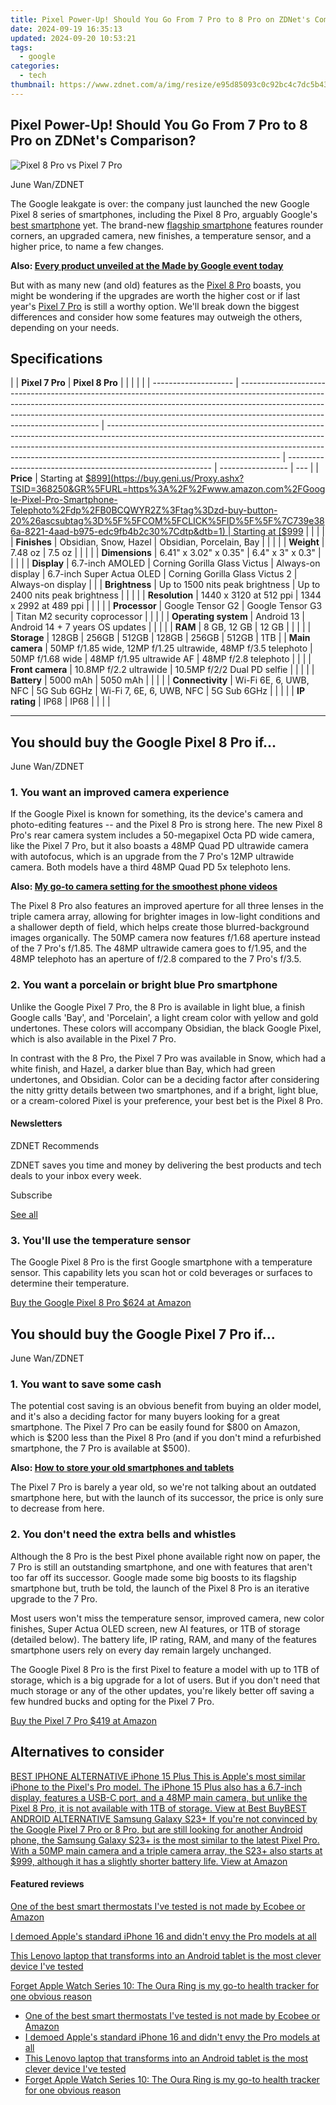 ```yaml
---
title: Pixel Power-Up! Should You Go From 7 Pro to 8 Pro on ZDNet's Comparison?
date: 2024-09-19 16:35:13
updated: 2024-09-20 10:53:21
tags:
  - google
categories:
  - tech
thumbnail: https://www.zdnet.com/a/img/resize/e95d85093c0c92bc4c7dc5b43379cbcaacddadf7/2023/10/03/8355b629-e8f6-4731-84b0-b6bd333a850a/8v7.jpg?width=278&height=156&fit=crop&auto=webp
---
```


## Pixel Power-Up! Should You Go From 7 Pro to 8 Pro on ZDNet's Comparison?

![Pixel 8 Pro vs Pixel 7 Pro](https://www.zdnet.com/a/img/resize/aafad3a52160f561cb28156ac2bb2e5a0ab1c82f/2023/10/03/8355b629-e8f6-4731-84b0-b6bd333a850a/8v7.jpg?auto=webp&width=1280)

June Wan/ZDNET

The Google leakgate is over: the company just launched the new Google Pixel 8 series of smartphones, including the Pixel 8 Pro, arguably Google's [best smartphone](https://www.zdnet.com/article/best-phone/) yet. The brand-new [flagship smartphone](https://www.zdnet.com/article/best-android-phone/) features rounder corners, an upgraded camera, new finishes, a temperature sensor, and a higher price, to name a few changes.

**Also: [Every product unveiled at the Made by Google event today](https://www.zdnet.com/article/everything-were-expecting-at-googles-pixel-event-tomorrow-8-pro-watch-2-buds/)**

But with as many new (and old) features as the [Pixel 8 Pro](https://buy.geni.us/Proxy.ashx?TSID=368250&GR%5FURL=https%3A%2F%2Fwww.amazon.com%2FGoogle-Pixel-Pro-Smartphone-Telephoto%2Fdp%2FB0CGT9MH6F%3Ftag%3Dzd-buy-button-20%26ascsubtag%3D%5F%5FCOM%5FCLICK%5FID%5F%5F%7C739e386a-8221-4aad-b975-edc9fb4b2c30%7Cdtp&dtb=1) boasts, you might be wondering if the upgrades are worth the higher cost or if last year's [Pixel 7 Pro](https://buy.geni.us/Proxy.ashx?TSID=368250&GR%5FURL=https%3A%2F%2Fwww.amazon.com%2FGoogle-Pixel-Pro-Smartphone-Telephoto%2Fdp%2FB0BCQWYR2Z%3Ftag%3Dzd-buy-button-20%26ascsubtag%3D%5F%5FCOM%5FCLICK%5FID%5F%5F%7C739e386a-8221-4aad-b975-edc9fb4b2c30%7Cdtp&dtb=1) is still a worthy option. We'll break down the biggest differences and consider how some features may outweigh the others, depending on your needs. 

##  Specifications 

| | **Pixel 7 Pro**    | **Pixel 8 Pro**                                                                                                                                                                                                                                                                       |                                                                                                                                                                                                                                                                                       |                                                             |                   |     |
| -------------------- | ------------------------------------------------------------------------------------------------------------------------------------------------------------------------------------------------------------------------------------------------------------------------------------- | ------------------------------------------------------------------------------------------------------------------------------------------------------------------------------------------------------------------------------------------------------------------------------------- | ----------------------------------------------------------- | ----------------- | --- |
| **Price**            | Starting at [$899](https://buy.geni.us/Proxy.ashx?TSID=368250&GR%5FURL=https%3A%2F%2Fwww.amazon.com%2FGoogle-Pixel-Pro-Smartphone-Telephoto%2Fdp%2FB0BCQWYR2Z%3Ftag%3Dzd-buy-button-20%26ascsubtag%3D%5F%5FCOM%5FCLICK%5FID%5F%5F%7C739e386a-8221-4aad-b975-edc9fb4b2c30%7Cdtp&dtb=1) | Starting at [$999](https://buy.geni.us/Proxy.ashx?TSID=368250&GR%5FURL=https%3A%2F%2Fwww.amazon.com%2FGoogle-Pixel-Pro-Smartphone-Telephoto%2Fdp%2FB0CGT9MH6F%3Ftag%3Dzd-buy-button-20%26ascsubtag%3D%5F%5FCOM%5FCLICK%5FID%5F%5F%7C739e386a-8221-4aad-b975-edc9fb4b2c30%7Cdtp&dtb=1) |                                                             |                   |     |
| **Finishes**         | Obsidian, Snow, Hazel                                                                                                                                                                                                                                                                 | Obsidian, Porcelain, Bay                                                                                                                                                                                                                                                              |                                                             |                   |     |
| **Weight**           | 7.48 oz                                                                                                                                                                                                                                                                               | 7.5 oz                                                                                                                                                                                                                                                                                |                                                             |                   |     |
| **Dimensions**       | 6.41" x 3.02" x 0.35"                                                                                                                                                                                                                                                                 | 6.4" x 3" x 0.3"                                                                                                                                                                                                                                                                      |                                                             |                   |     |
| **Display**          | 6.7-inch AMOLED \| Corning Gorilla Glass Victus                                                                                                                                                                                                                                       | Always-on display                                                                                                                                                                                                                                                                     | 6.7-inch Super Actua OLED \| Corning Gorilla Glass Victus 2 | Always-on display |     |
| **Brightness**       | Up to 1500 nits peak brightness                                                                                                                                                                                                                                                       | Up to 2400 nits peak brightness                                                                                                                                                                                                                                                       |                                                             |                   |     |
| **Resolution**       | 1440 x 3120 at 512 ppi                                                                                                                                                                                                                                                                | 1344 x 2992 at 489 ppi                                                                                                                                                                                                                                                                |                                                             |                   |     |
| **Processor**        | Google Tensor G2                                                                                                                                                                                                                                                                      | Google Tensor G3 \| Titan M2 security coprocessor                                                                                                                                                                                                                                     |                                                             |                   |     |
| **Operating system** | Android 13                                                                                                                                                                                                                                                                            | Android 14 + 7 years OS updates                                                                                                                                                                                                                                                       |                                                             |                   |     |
| **RAM**              | 8 GB, 12 GB                                                                                                                                                                                                                                                                           | 12 GB                                                                                                                                                                                                                                                                                 |                                                             |                   |     |
| **Storage**          | 128GB \| 256GB                                                                                                                                                                                                                                                                        | 512GB                                                                                                                                                                                                                                                                                 | 128GB \| 256GB                                              | 512GB             | 1TB |
| **Main camera**      | 50MP f/1.85 wide, 12MP f/1.25 ultrawide, 48MP f/3.5 telephoto                                                                                                                                                                                                                         | 50MP f/1.68 wide \| 48MP f/1.95 ultrawide AF                                                                                                                                                                                                                                          | 48MP f/2.8 telephoto                                        |                   |     |
| **Front camera**     | 10.8MP f/2.2 ultrawide                                                                                                                                                                                                                                                                | 10.5MP f/2/2 Dual PD selfie                                                                                                                                                                                                                                                           |                                                             |                   |     |
| **Battery**          | 5000 mAh                                                                                                                                                                                                                                                                              | 5050 mAh                                                                                                                                                                                                                                                                              |                                                             |                   |     |
| **Connectivity**     | Wi-Fi 6E, 6, UWB, NFC \| 5G Sub 6GHz                                                                                                                                                                                                                                                  | Wi-Fi 7, 6E, 6, UWB, NFC \| 5G Sub 6GHz                                                                                                                                                                                                                                               |                                                             |                   |     |
| **IP rating**        | IP68                                                                                                                                                                                                                                                                                  | IP68                                                                                                                                                                                                                                                                                  |                                                             |                   |     |

---

##  You should buy the Google Pixel 8 Pro if...  

June Wan/ZDNET

### 1\. You want an improved camera experience

If the Google Pixel is known for something, its the device's camera and photo-editing features -- and the Pixel 8 Pro is strong here. The new Pixel 8 Pro's rear camera system includes a 50-megapixel Octa PD wide camera, like the Pixel 7 Pro, but it also boasts a 48MP Quad PD ultrawide camera with autofocus, which is an upgrade from the 7 Pro's 12MP ultrawide camera. Both models have a third 48MP Quad PD 5x telephoto lens.

**Also: [My go-to camera setting for the smoothest phone videos](https://www.zdnet.com/article/my-go-to-camera-setting-for-the-smoothest-phone-videos-just-dont-abuse-it/)**

The Pixel 8 Pro also features an improved aperture for all three lenses in the triple camera array, allowing for brighter images in low-light conditions and a shallower depth of field, which helps create those blurred-background images organically. The 50MP camera now features f/1.68 aperture instead of the 7 Pro's f/1.85\. The 48MP ultrawide camera goes to f/1.95, and the 48MP telephoto has an aperture of f/2.8 compared to the 7 Pro's f/3.5.

###  2\. You want a porcelain or bright blue Pro smartphone

Unlike the Google Pixel 7 Pro, the 8 Pro is available in light blue, a finish Google calls 'Bay', and 'Porcelain', a light cream color with yellow and gold undertones. These colors will accompany Obsidian, the black Google Pixel, which is also available in the Pixel 7 Pro.

In contrast with the 8 Pro, the Pixel 7 Pro was available in Snow, which had a white finish, and Hazel, a darker blue than Bay, which had green undertones, and Obsidian. Color can be a deciding factor after considering the nitty gritty details between two smartphones, and if a bright, light blue, or a cream-colored Pixel is your preference, your best bet is the Pixel 8 Pro.

#### Newsletters

ZDNET Recommends

ZDNET saves you time and money by delivering the best products and tech deals to your inbox every week.

 Subscribe

[See all](https://www.zdnet.com/newsletters/)

### 3\. You'll use the temperature sensor

The Google Pixel 8 Pro is the first Google smartphone with a temperature sensor. This capability lets you scan hot or cold beverages or surfaces to determine their temperature.

[Buy the Google Pixel 8 Pro $624 at Amazon](https://buy.geni.us/Proxy.ashx?TSID=368250&GR%5FURL=https%3A%2F%2Fwww.amazon.com%2Fdp%2FB0CGTJ12Z9%2Fref%3Dasc%5Fdf%5FB0CGTJ12Z91726311600000%3Fcreative%3D395261%26creativeASIN%3DB0CGTJ12Z9%26linkCode%3Dasn%26tag%3Dzd-buy-button-20%26ascsubtag%3D%5F%5FCOM%5FCLICK%5FID%5F%5F%7C739e386a-8221-4aad-b975-edc9fb4b2c30%7Cdtp&dtb=1)

##  You should buy the Google Pixel 7 Pro if... 

June Wan/ZDNET

### 1\. You want to save some cash

The potential cost saving is an obvious benefit from buying an older model, and it's also a deciding factor for many buyers looking for a great smartphone. The Pixel 7 Pro can be easily found for $800 on Amazon, which is $200 less than the Pixel 8 Pro (and if you don't mind a refurbished smartphone, the 7 Pro is available at $500).

**Also: [How to store your old smartphones and tablets](https://www.zdnet.com/home-and-office/how-to-store-your-old-smartphones-and-tablets/)**

The Pixel 7 Pro is barely a year old, so we're not talking about an outdated smartphone here, but with the launch of its successor, the price is only sure to decrease from here. 

### 2\. You don't need the extra bells and whistles

Although the 8 Pro is the best Pixel phone available right now on paper, the 7 Pro is still an outstanding smartphone, and one with features that aren't too far off its successor. Google made some big boosts to its flagship smartphone but, truth be told, the launch of the Pixel 8 Pro is an iterative upgrade to the 7 Pro. 

Most users won't miss the temperature sensor, improved camera, new color finishes, Super Actua OLED screen, new AI features, or 1TB of storage (detailed below). The battery life, IP rating, RAM, and many of the features smartphone users rely on every day remain largely unchanged. 

The Google Pixel 8 Pro is the first Pixel to feature a model with up to 1TB of storage, which is a big upgrade for a lot of users. But if you don't need that much storage or any of the other updates, you're likely better off saving a few hundred bucks and opting for the Pixel 7 Pro. 

[Buy the Pixel 7 Pro $419 at Amazon](https://buy.geni.us/Proxy.ashx?TSID=368250&GR%5FURL=https%3A%2F%2Fwww.amazon.com%2Fdp%2FB0BCQWYR2Z%2Fref%3Dasc%5Fdf%5FB0BCQWYR2Z1726311600000%3Fcreative%3D395261%26creativeASIN%3DB0BCQWYR2Z%26linkCode%3Dasn%26tag%3Dzd-buy-button-20%26ascsubtag%3D%5F%5FCOM%5FCLICK%5FID%5F%5F%7C739e386a-8221-4aad-b975-edc9fb4b2c30%7Cdtp&dtb=1)

##  Alternatives to consider 

[BEST IPHONE ALTERNATIVE iPhone 15 Plus This is Apple's most similar iPhone to the Pixel's Pro model. The iPhone 15 Plus also has a 6.7-inch display, features a USB-C port, and a 48MP main camera, but unlike the Pixel 8 Pro, it is not available with 1TB of storage. View at Best Buy](https://shop-links.co/link/?url=https%3A%2F%2Fwww.bestbuy.com%2Fsite%2Fapple-iphone-15-plus-512gb-yellow-at-t%2F6525400.p%3FskuId%3D6525400&publisher_slug=itechdaily19598&exclusive=1)[BEST ANDROID ALTERNATIVE Samsung Galaxy S23+ If you're not convinced by the Google Pixel 7 Pro or 8 Pro, but are still looking for another Android phone, the Samsung Galaxy S23+ is the most similar to the latest Pixel Pro. With a 50MP main camera and a triple camera array, the S23+ also starts at $999, although it has a slightly shorter battery life. View at Amazon](https://buy.geni.us/Proxy.ashx?TSID=368250&GR%5FURL=https%3A%2F%2Fwww.amazon.com%2FSAMSUNG-Factory-Unlocked-Smartphone-Adaptive%2Fdp%2FB0BLP4J9RR%3Fth%3D1%26tag%3Dzd-buy-button-20%26ascsubtag%3D%5F%5FCOM%5FCLICK%5FID%5F%5F%7C739e386a-8221-4aad-b975-edc9fb4b2c30%7Cdtp&dtb=1)

#### Featured reviews

[One of the best smart thermostats I've tested is not made by Ecobee or Amazon](https://www.zdnet.com/article/one-of-the-best-smart-thermostats-ive-tested-is-not-made-by-ecobee-or-amazon/ "One of the best smart thermostats I've tested is not made by Ecobee or Amazon")

[I demoed Apple's standard iPhone 16 and didn't envy the Pro models at all](https://www.zdnet.com/article/i-demoed-apples-standard-iphone-16-and-didnt-envy-the-pro-models-at-all/ "I demoed Apple's standard iPhone 16 and didn't envy the Pro models at all")

[This Lenovo laptop that transforms into an Android tablet is the most clever device I've tested](https://www.zdnet.com/article/i-tested-lenovos-windows-laptop-that-doubles-as-an-android-tablet-and-it-has-so-much-potential/ "This Lenovo laptop that transforms into an Android tablet is the most clever device I've tested")

[Forget Apple Watch Series 10: The Oura Ring is my go-to health tracker for one obvious reason](https://www.zdnet.com/article/forget-apple-watch-series-10-the-oura-ring-is-my-go-to-health-tracker-for-one-obvious-reason/ "Forget Apple Watch Series 10: The Oura Ring is my go-to health tracker for one obvious reason")

* [One of the best smart thermostats I've tested is not made by Ecobee or Amazon](https://www.zdnet.com/article/one-of-the-best-smart-thermostats-ive-tested-is-not-made-by-ecobee-or-amazon/ "One of the best smart thermostats I've tested is not made by Ecobee or Amazon")
* [I demoed Apple's standard iPhone 16 and didn't envy the Pro models at all](https://www.zdnet.com/article/i-demoed-apples-standard-iphone-16-and-didnt-envy-the-pro-models-at-all/ "I demoed Apple's standard iPhone 16 and didn't envy the Pro models at all")
* [This Lenovo laptop that transforms into an Android tablet is the most clever device I've tested](https://www.zdnet.com/article/i-tested-lenovos-windows-laptop-that-doubles-as-an-android-tablet-and-it-has-so-much-potential/ "This Lenovo laptop that transforms into an Android tablet is the most clever device I've tested")
* [Forget Apple Watch Series 10: The Oura Ring is my go-to health tracker for one obvious reason](https://www.zdnet.com/article/forget-apple-watch-series-10-the-oura-ring-is-my-go-to-health-tracker-for-one-obvious-reason/ "Forget Apple Watch Series 10: The Oura Ring is my go-to health tracker for one obvious reason")

<ins class="adsbygoogle"
     style="display:block"
     data-ad-format="autorelaxed"
     data-ad-client="ca-pub-7571918770474297"
     data-ad-slot="1223367746"></ins>



<ins class="adsbygoogle"
     style="display:block"
     data-ad-client="ca-pub-7571918770474297"
     data-ad-slot="8358498916"
     data-ad-format="auto"
     data-full-width-responsive="true"></ins>

